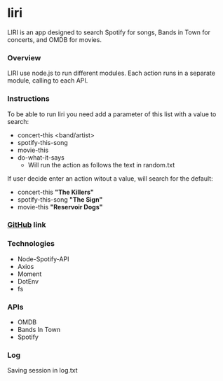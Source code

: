 # liri
LIRI is an app designed to search Spotify for songs, Bands in Town for concerts, and OMDB for movies.

### Overview
LIRI use node.js to run different modules. Each action runs in a separate module, calling to each API.

### Instructions

To be able to run liri you need add a parameter of this list with a value to search:

  * concert-this <band/artist>
  * spotify-this-song <song>
  * movie-this <movie>
  * do-what-it-says
    - Will run the action as follows the text in random.txt

If user decide enter an action witout a value, will search for the default:

  * concert-this **"The Killers"**
  * spotify-this-song **"The Sign"**
  * movie-this **"Reservoir Dogs"**


### [GitHub](https://github.com/mlomelisa/liri) link

### Technologies

* Node-Spotify-API
* Axios
* Moment
* DotEnv
* fs

### APIs
* OMDB
* Bands In Town
* Spotify

### Log

Saving session in log.txt